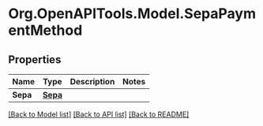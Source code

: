 # Org.OpenAPITools.Model.SepaPaymentMethod
## Properties

Name | Type | Description | Notes
------------ | ------------- | ------------- | -------------
**Sepa** | [**Sepa**](Sepa.md) |  | 

[[Back to Model list]](../README.md#documentation-for-models) [[Back to API list]](../README.md#documentation-for-api-endpoints) [[Back to README]](../README.md)

